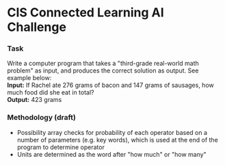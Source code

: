 # CIS Connected Learning AI Challenge

### Task
Write a computer program that takes a "third-grade real-world math problem" as input, and produces the correct solution as output. See example below:  
**Input:** If Rachel ate 276 grams of bacon and 147 grams of sausages, how much food did she eat in total?  
**Output:** 423 grams

### Methodology (draft)
- Possibility array checks for probability of each operator based on a number of parameters (e.g. key words), which is used at the end of the program to determine operator
- Units are determined as the word after "how much" or "how many"
